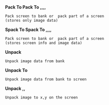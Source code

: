 **Pack <screen> To <bank>**
**Pack <screen> To <bank>,<tx>,<ty>,<bx>,<by>**

    Pack screen to bank or  pack part of a screen
    (stores only image data)

 **Spack <screen> To <bank>**
 **Spack <screen> To <bank>,<tx>,<ty>,<bx>,<by>**

    Pack screen to bank or  pack part of a screen
    (stores screen info and image data)

 **Unpack <bank>**

    Unpack image data from bank

 **Unpack <bank> To <screen>**

    Unpack image data from bank to screen

 **Unpack <bank>,<x>,<y>**

    Unpack image to x,y on the screen
